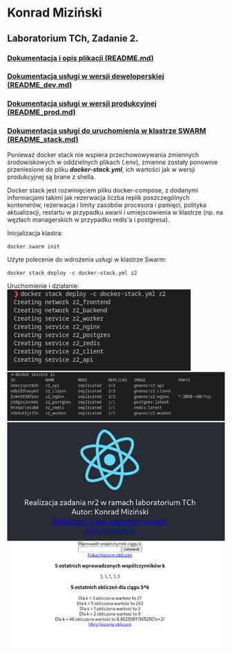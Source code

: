 # **Konrad Miziński**
## **Laboratorium TCh, Zadanie 2.**

### [Dokumentacja i opis plikacji (README.md)](README.md)
### [Dokumentacja usługi w wersji deweloperskiej (README_dev.md)](README_dev.md)
### [Dokumentacja usługi w wersji produkcyjnej (README_prod.md)](READNE_prod.md)
### [Dokumentacja usługi do uruchomienia w klastrze SWARM (README_stack.md)](README_stack.md)

Ponieważ docker stack nie wspiera przechowowywania zmiennych środowiskowych w oddzielnych plikach (.env), zmienne zostały ponownie przeniesione do pliku ***docker-stack.yml***, ich wartości jak w wersji produkcyjnej są brane z shella.

Docker stack jest rozwinięciem pliku docker-compose, z dodanymi informacjami takimi jak rezerwacja liczba replik poszczególnych kontenerów, rezerwacja i limity zasobów procesora i pamięci, polityka aktualizacji, restartu w przypadku awarii i umiejscowienia w klastrze (np. na węzłach managerskich w przypadku redis'a i postgresa).

Inicjalizacja klastra:
```
docker swarm init
```

Użyte polecenie do wdrożenia usługi w klastrze Swarm:
```
docker stack deploy -c docker-stack.yml z2
```

Uruchomienie i działanie:
![](/screenshots/readme_stack/1.png)
![](/screenshots/readme_stack/2.png)
![](/screenshots/readme_stack/3.png)